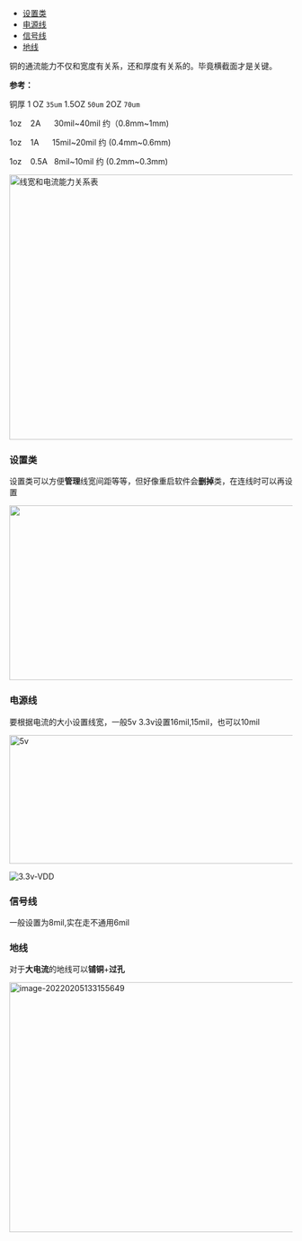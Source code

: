 - [设置类](#%E8%AE%BE%E7%BD%AE%E7%B1%BB)
- [电源线](#%E7%94%B5%E6%BA%90%E7%BA%BF)
- [信号线](#%E4%BF%A1%E5%8F%B7%E7%BA%BF)
- [地线](#%E5%9C%B0%E7%BA%BF)

铜的通流能力不仅和宽度有关系，还和厚度有关系的。毕竟横截面才是关键。

**参考：**

铜厚 1 OZ `35um` 1.5OZ `50um` 2OZ `70um`

1oz    2A      30mil~40mil 约（0.8mm~1mm)

1oz    1A      15mil~20mil 约 (0.4mm~0.6mm)

1oz    0.5A   8mil~10mil 约 (0.2mm~0.3mm)

<img src="https://gitee.com/empolal/blog-image/raw/master/AD/%E7%BA%BF%E5%AE%BD%E5%92%8C%E7%94%B5%E6%B5%81%E8%83%BD%E5%8A%9B%E5%85%B3%E7%B3%BB%E8%A1%A8.png" alt="线宽和电流能力关系表" width="756" height="472" class="jop-noMdConv">

### 设置类

设置类可以方便**管理**线宽间距等等，但好像重启软件会**删掉**类，在连线时可以再设置

<img src="file:///C:/Users/Empolal/.config/joplin-desktop/resources/647e31ffe3be4cdba7334fd1e118360a.png" alt="" width="753" height="311" class="jop-noMdConv">

### 电源线

要根据电流的大小设置线宽，一般5v 3.3v设置16mil,15mil，也可以10mil

<img src="file:///C:/Users/Empolal/.config/joplin-desktop/resources/dea5b60061684e66a42d69650784bf65.png" alt="5v" width="967" height="229" class="jop-noMdConv">

![3.3v-VDD](file:///C:/Users/Empolal/.config/joplin-desktop/resources/1ddb20b0aa164c7fa28fce5550626b28.png)

### 信号线

一般设置为8mil,实在走不通用6mil

### 地线

对于**大电流**的地线可以**铺铜**+**过孔**

<img src="https://gitee.com/empolal/blog-image/raw/master/AD/image-20220205133155649.png" alt="image-20220205133155649" width="653" height="445" class="jop-noMdConv">